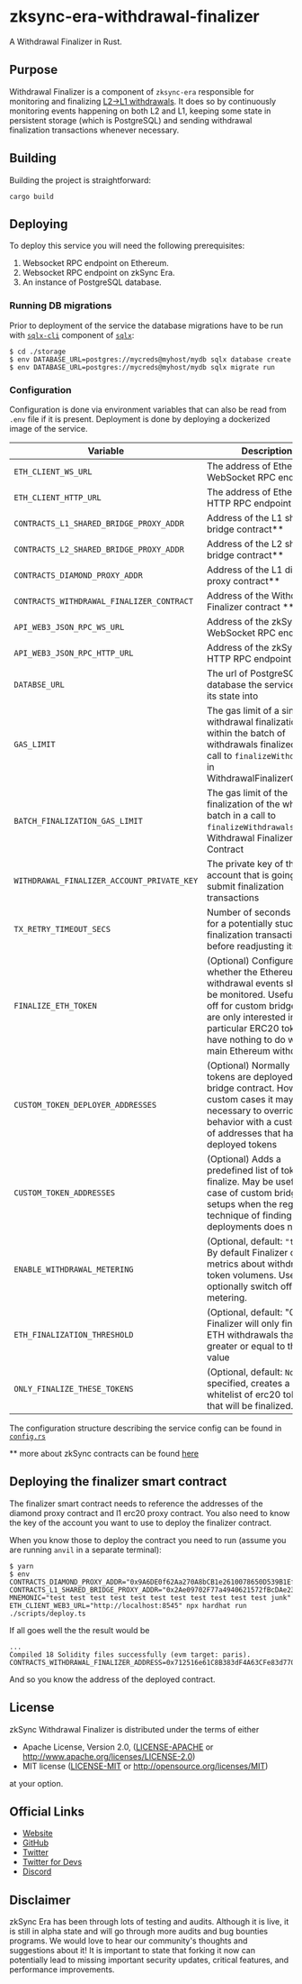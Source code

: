 # zksync-era-withdrawal-finalizer

A Withdrawal Finalizer in Rust.

## Purpose

Withdrawal Finalizer is a component of `zksync-era` responsible for monitoring and finalizing [L2->L1 withdrawals](https://github.com/matter-labs/zksync-era/blob/main/docs/advanced/03_withdrawals.md). It does so by continuously monitoring events happening on both L2 and L1, keeping some state in persistent storage (which is PostgreSQL) and sending withdrawal finalization transactions whenever necessary.

## Building

Building the project is straightforward:

```
cargo build
```

## Deploying

To deploy this service you will need the following prerequisites:

1. Websocket RPC endpoint on Ethereum.
2. Websocket RPC endpoint on zkSync Era.
3. An instance of PostgreSQL database.

### Running DB migrations

Prior to deployment of the service the database migrations have to be run with [`sqlx-cli`](https://github.com/launchbadge/sqlx/tree/main/sqlx-cli) component of [`sqlx`](https://github.com/launchbadge/sqlx):

```
$ cd ./storage
$ env DATABASE_URL=postgres://mycreds@myhost/mydb sqlx database create
$ env DATABASE_URL=postgres://mycreds@myhost/mydb sqlx migrate run
```
### Configuration

Configuration is done via environment variables that can also be read from `.env` file if it is present. 
Deployment is done by deploying a dockerized image of the service.

| Variable | Description |
| -------- | ----------- |
| `ETH_CLIENT_WS_URL` | The address of Ethereum WebSocket RPC endpoint |
| `ETH_CLIENT_HTTP_URL` | The address of Ethereum HTTP RPC endpoint |
| `CONTRACTS_L1_SHARED_BRIDGE_PROXY_ADDR` | Address of the L1 shared bridge contract** |
| `CONTRACTS_L2_SHARED_BRIDGE_PROXY_ADDR` | Address of the L2 shared bridge contract** |
| `CONTRACTS_DIAMOND_PROXY_ADDR` | Address of the L1 diamond proxy contract** |
| `CONTRACTS_WITHDRAWAL_FINALIZER_CONTRACT` | Address of the Withdrawal Finalizer contract ** |
| `API_WEB3_JSON_RPC_WS_URL` | Address of the zkSync Era WebSocket RPC endpoint |
| `API_WEB3_JSON_RPC_HTTP_URL` | Address of the zkSync Era HTTP RPC endpoint |
| `DATABSE_URL` | The url of PostgreSQL database the service stores its state into |
| `GAS_LIMIT` | The gas limit of a single withdrawal finalization within the batch of withdrawals finalized in a call to `finalizeWithdrawals` in WithdrawalFinalizerContract |
| `BATCH_FINALIZATION_GAS_LIMIT` | The gas limit of the finalization of the whole batch in a call to `finalizeWithdrawals` in Withdrawal Finalizer Contract |
| `WITHDRAWAL_FINALIZER_ACCOUNT_PRIVATE_KEY` | The private key of the account that is going to be submit finalization transactions |
| `TX_RETRY_TIMEOUT_SECS` | Number of seconds to wait for a potentially stuck finalization transaction before readjusting its fees |
| `FINALIZE_ETH_TOKEN` | (Optional) Configure, whether the Ethereum withdrawal events should be monitored. Useful to turn off for custom bridges that are only interested in a particular ERC20 token and have nothing to do with main Ethereum withdrawals |
| `CUSTOM_TOKEN_DEPLOYER_ADDRESSES` | (Optional) Normally ERC20 tokens are deployed by the bridge contract. However, in custom cases it may be necessary to override that behavior with a custom set of addresses that have deployed tokens |
| `CUSTOM_TOKEN_ADDRESSES` | (Optional) Adds a predefined list of tokens to finalize. May be useful in case of custom bridge setups when the regular technique of finding token deployments does not work. |
| `ENABLE_WITHDRAWAL_METERING` | (Optional, default: `"true"`) By default Finalizer collects metrics about withdrawn token volumens. Users may optionally switch off this metering. |
| `ETH_FINALIZATION_THRESHOLD`| (Optional, default: "0") Finalizer will only finalize ETH withdrawals that are greater or equal to this value |
| `ONLY_FINALIZE_THESE_TOKENS` | (Optional, default: `None`) If specified, creates a whitelist of erc20 tokens that will be finalized.

The configuration structure describing the service config can be found in [`config.rs`](https://github.com/matter-labs/zksync-withdrawal-finalizer/blob/main/bin/withdrawal-finalizer/src/config.rs)

** more about zkSync contracts can be found [here](https://github.com/matter-labs/era-contracts/blob/main/docs/Overview.md)

## Deploying the finalizer smart contract

The finalizer smart contract needs to reference the addresses of the diamond proxy contract and l1 erc20 proxy contract.
You also need to know the key of the account you want to use to deploy the finalizer contract.

When you know those to deploy the contract you need to run (assume you are running `anvil` in a separate terminal):

```
$ yarn
$ env CONTRACTS_DIAMOND_PROXY_ADDR="0x9A6DE0f62Aa270A8bCB1e2610078650D539B1Ef9" CONTRACTS_L1_SHARED_BRIDGE_PROXY_ADDR="0x2Ae09702F77a4940621572fBcDAe2382D44a2cbA" MNEMONIC="test test test test test test test test test test test junk" ETH_CLIENT_WEB3_URL="http://localhost:8545" npx hardhat run ./scripts/deploy.ts
```

If all goes well the the result would be

```
...
Compiled 18 Solidity files successfully (evm target: paris).
CONTRACTS_WITHDRAWAL_FINALIZER_ADDRESS=0x712516e61C8B383dF4A63CFe83d7701Bce54B03e
```

And so you know the address of the deployed contract.


## License

zkSync Withdrawal Finalizer is distributed under the terms of either

- Apache License, Version 2.0, ([LICENSE-APACHE](LICENSE-APACHE) or <http://www.apache.org/licenses/LICENSE-2.0>)
- MIT license ([LICENSE-MIT](LICENSE-MIT) or <http://opensource.org/licenses/MIT>)

at your option.

## Official Links

- [Website](https://zksync.io/)
- [GitHub](https://github.com/matter-labs)
- [Twitter](https://twitter.com/zksync)
- [Twitter for Devs](https://twitter.com/zkSyncDevs)
- [Discord](https://discord.gg/nMaPGrDDwk)

## Disclaimer

zkSync Era has been through lots of testing and audits. Although it is live, it is still in alpha state and will go
through more audits and bug bounties programs. We would love to hear our community's thoughts and suggestions about it!
It is important to state that forking it now can potentially lead to missing important security updates, critical
features, and performance improvements.
